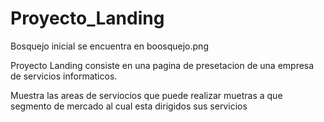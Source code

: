 # Proyecto_Landing
Bosquejo inicial se encuentra en boosquejo.png

Proyecto Landing consiste en una pagina de presetacion de una empresa de servicios informaticos.

Muestra las areas de serviocios que puede realizar
muetras a que segmento de mercado al cual esta dirigidos sus servicios 
